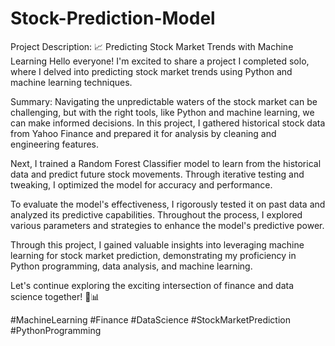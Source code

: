 # Stock-Prediction-Model
Project Description:
📈 Predicting Stock Market Trends with Machine Learning
Hello everyone! I'm excited to share a project I completed solo, where I delved into predicting stock market trends using Python and machine learning techniques.

Summary:
Navigating the unpredictable waters of the stock market can be challenging, but with the right tools, like Python and machine learning, we can make informed decisions. In this project, I gathered historical stock data from Yahoo Finance and prepared it for analysis by cleaning and engineering features.

Next, I trained a Random Forest Classifier model to learn from the historical data and predict future stock movements. Through iterative testing and tweaking, I optimized the model for accuracy and performance.

To evaluate the model's effectiveness, I rigorously tested it on past data and analyzed its predictive capabilities. Throughout the process, I explored various parameters and strategies to enhance the model's predictive power.

Through this project, I gained valuable insights into leveraging machine learning for stock market prediction, demonstrating my proficiency in Python programming, data analysis, and machine learning.

Let's continue exploring the exciting intersection of finance and data science together! 🚀📊

#MachineLearning #Finance #DataScience #StockMarketPrediction #PythonProgramming



